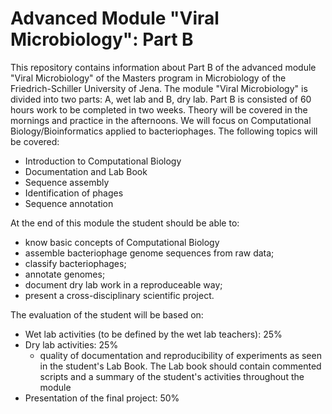 # Advanced Module "Viral Microbiology": Part B

This repository contains information about Part B of the advanced module "Viral Microbiology" of the Masters program in Microbiology of the Friedrich-Schiller University of Jena. The module "Viral Microbiology" is divided into two parts: A, wet lab and B, dry lab. Part B is consisted of 60 hours work to be completed in two weeks. Theory will be covered in the mornings and practice in the afternoons. We will focus on Computational Biology/Bioinformatics applied to bacteriophages. The following topics will be covered:  
- Introduction to Computational Biology
- Documentation and Lab Book
- Sequence assembly
- Identification of phages
- Sequence annotation

At the end of this module the student should be able to:

- know basic concepts of Computational Biology
- assemble bacteriophage genome sequences from raw data;
- classify bacteriophages;
- annotate genomes;
- document dry lab work in a reproduceable way;
- present a cross-disciplinary scientific project.

The evaluation of the student will be based on:

- Wet lab activities (to be defined by the wet lab teachers): 25%
- Dry lab activities: 25%
  - quality of documentation and reproducibility of experiments as seen in the student's Lab Book. The Lab book should contain commented scripts and a summary of the student's activities throughout the module
- Presentation of the final project: 50%
